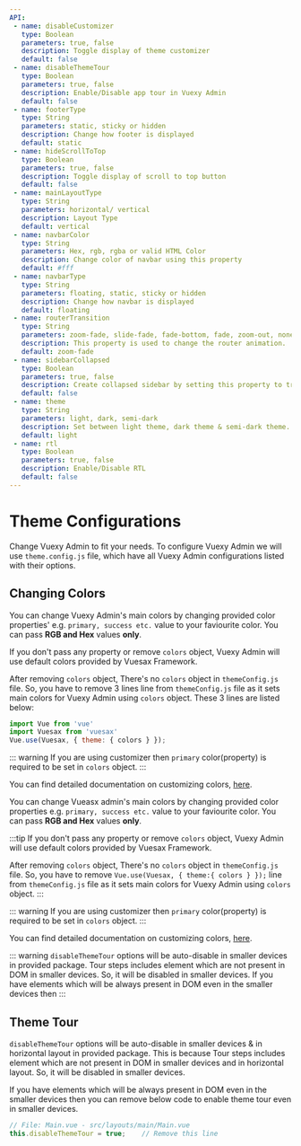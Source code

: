 ```yaml
---
API:
 - name: disableCustomizer
   type: Boolean
   parameters: true, false
   description: Toggle display of theme customizer
   default: false
 - name: disableThemeTour
   type: Boolean
   parameters: true, false
   description: Enable/Disable app tour in Vuexy Admin
   default: false
 - name: footerType
   type: String
   parameters: static, sticky or hidden
   description: Change how footer is displayed
   default: static
 - name: hideScrollToTop
   type: Boolean
   parameters: true, false
   description: Toggle display of scroll to top button
   default: false
 - name: mainLayoutType
   type: String
   parameters: horizontal/ vertical
   description: Layout Type
   default: vertical
 - name: navbarColor
   type: String
   parameters: Hex, rgb, rgba or valid HTML Color
   description: Change color of navbar using this property
   default: #fff
 - name: navbarType
   type: String
   parameters: floating, static, sticky or hidden
   description: Change how navbar is displayed
   default: floating
 - name: routerTransition
   type: String
   parameters: zoom-fade, slide-fade, fade-bottom, fade, zoom-out, none
   description: This property is used to change the router animation.
   default: zoom-fade
 - name: sidebarCollapsed
   type: Boolean
   parameters: true, false
   description: Create collapsed sidebar by setting this property to true.
   default: false
 - name: theme
   type: String
   parameters: light, dark, semi-dark
   description: Set between light theme, dark theme & semi-dark theme.
   default: light
 - name: rtl
   type: Boolean
   parameters: true, false
   description: Enable/Disable RTL
   default: false
---
```



# Theme Configurations

<box header>

Change Vuexy Admin to fit your needs. To configure Vuexy Admin we will use `theme.config.js` file, which have all Vuexy Admin configurations listed with their options.

</box>

<box>

## Changing Colors

You can change Vuexy Admin's main colors by changing provided color properties' e.g. `primary, success etc.` value to your faviourite color. You can pass **RGB and Hex** values **only**.

If you don't pass any property or remove `colors` object, Vuexy Admin will use default colors provided by Vuesax Framework.

After removing `colors` object, There's no `colors` object in `themeConfig.js` file. So, you have to remove 3 lines line from `themeConfig.js` file as it sets main colors for Vuexy Admin using `colors` object. These 3 lines are listed below:

```js
import Vue from 'vue'
import Vuesax from 'vuesax'
Vue.use(Vuesax, { theme: { colors } });
```

::: warning
If you are using customizer then `primary` color(property) is required to be set in `colors` object.
:::

You can find detailed documentation on customizing colors, [here](/theme/).

</box>

<box>



You can change Vueasx admin's main colors by changing provided color properties e.g. `primary, success etc.` value to your faviourite color. You can pass **RGB and Hex** values **only**.

:::tip
If you don't pass any property or remove `colors` object, Vuexy Admin will use default colors provided by Vuesax Framework.

After removing `colors` object, There's no `colors` object in `themeConfig.js` file. So, you have to remove `Vue.use(Vuesax, { theme:{ colors } });` line from `themeConfig.js` file as it sets main colors for Vuexy Admin using `colors` object.
:::

::: warning
If you are using customizer then `primary` color(property) is required to be set in `colors` object.
:::

You can find detailed documentation on customizing colors, [here](/theme/).

::: warning
`disableThemeTour` options will be auto-disable in smaller devices in provided package. Tour steps includes element which are not present in DOM in smaller devices. So, it will be disabled in smaller devices. If you have elements which will be always present in DOM even in the smaller devices then
:::

</box>

<box>

## Theme Tour
  
`disableThemeTour` options will be auto-disable in smaller devices & in horizontal layout in provided package. This is because Tour steps includes element which are not present in DOM in smaller devices and in horizontal layout. So, it will be disabled in smaller devices.
  
If you have elements which will be always present in DOM even in the smaller devices then you can remove below code to enable theme tour even in smaller devices.

```js
// File: Main.vue - src/layouts/main/Main.vue
this.disableThemeTour = true;    // Remove this line
```

</box>
